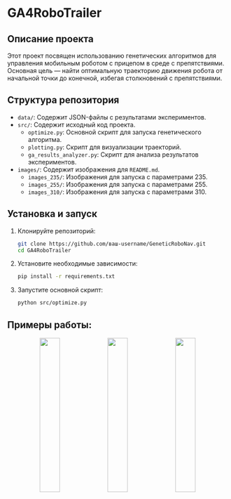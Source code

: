 # GA4RoboTrailer

## Описание проекта

Этот проект посвящен использованию генетических алгоритмов для управления мобильным роботом с прицепом в среде с препятствиями. Основная цель — найти оптимальную траекторию движения робота от начальной точки до конечной, избегая столкновений с препятствиями.

## Структура репозитория

- `data/`: Содержит JSON-файлы с результатами экспериментов.
- `src/`: Содержит исходный код проекта.
  - `optimize.py`: Основной скрипт для запуска генетического алгоритма.
  - `plotting.py`: Скрипт для визуализации траекторий.
  - `ga_results_analyzer.py`: Скрипт для анализа результатов экспериментов.
- `images/`: Содержит изображения для `README.md`.
  - `images_235/`: Изображения для запуска с параметрами 235.
  - `images_255/`: Изображения для запуска с параметрами 255.
  - `images_310/`: Изображения для запуска с параметрами 310.

## Установка и запуск

1. Клонируйте репозиторий:
   ```sh
   git clone https://github.com/ваш-username/GeneticRoboNav.git
   cd GA4RoboTrailer

2. Установите необходимые зависимости:
    ```sh
    pip install -r requirements.txt

3. Запустите основной скрипт:
    ```sh
    python src/optimize.py

## Примеры работы:

<p align="center">
  <img src="https://github.com/Belladonna03/telebot-currency-rates/blob/master/data/first_best.png" width="30%" />
  <img src="https://github.com/Belladonna03/telebot-currency-rates/blob/master/data/second_best.png" width="30%" />
  <img src="https://github.com/Belladonna03/telebot-currency-rates/blob/master/data/third_best.png" width="30%" />
</p>

